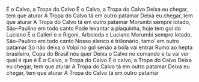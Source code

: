 É o Calvo, a Tropa do Calvo
É o Calvo, a Tropa do Calvo
Deixa eu chegar, tem que aturar
A Tropa do Calvo tá em outro patamar
Deixa eu chegar, tem que aturar
A Tropa do Calvo tá em outro patamar
Morumbi sempre lotado, São-Paulino em todo canto
Pode levantar a plaquinha, hoje tem gol do Luciano
É o Calleri e o Rigoni, Arboleda e Luciano
Morumbi sempre lotado, São-Paulino em todo canto
Nosso elenco é trilionário, tamo' em outro patamar
Só não deixa o Volpi no gol senão a bola vai entrar
Rumo ao hepta brasileiro, Copa do Brasil nós quer
Deixa o Calvo no comando e tu vai ver qual é que é
É o Calvo, a Tropa do Calvo
É o calvo, a Tropa do Calvo
Deixa eu chegar, tem que aturar
A Tropa do Calvo tá em outro patamar
Deixa eu chegar, tem que aturar
A Tropa do Calvo tá em outro patamar
